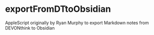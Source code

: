 # exportFromDTtoObsidian
AppleScript originally by Ryan Murphy to export Markdown notes from DEVONthink to Obsidian
